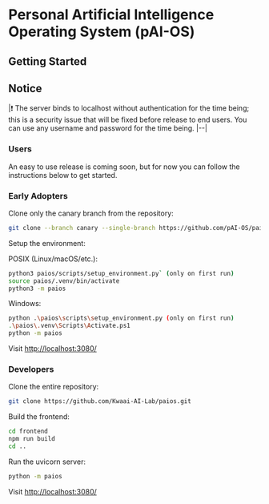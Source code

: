 # Personal Artificial Intelligence Operating System (pAI-OS)

## Getting Started

## Notice
|❗ The server binds to localhost without authentication for the time being; this is a security issue that
will be fixed before release to end users. You can use any username and password for the time being.
|--|

### Users

An easy to use release is coming soon, but for now you can follow the instructions below to get started.

### Early Adopters

Clone only the canary branch from the repository:

```sh
git clone --branch canary --single-branch https://github.com/pAI-OS/paios.git
```

Setup the environment:

POSIX (Linux/macOS/etc.):

```sh
python3 paios/scripts/setup_environment.py` (only on first run)
source paios/.venv/bin/activate
python3 -m paios
```

Windows:

```sh
python .\paios\scripts\setup_environment.py (only on first run)
.\paios\.venv\Scripts\Activate.ps1
python -m paios
```

Visit [http://localhost:3080/](http://localhost:3080/)

### Developers

Clone the entire repository:

```sh
git clone https://github.com/Kwaai-AI-Lab/paios.git
```
Build the frontend:

```sh
cd frontend
npm run build
cd ..
```

Run the uvicorn server:

```sh
python -m paios
```

Visit [http://localhost:3080/](http://localhost:3080/)
